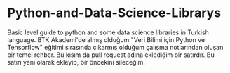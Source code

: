 # Python-and-Data-Science-Librarys
Basic level guide to python and some data science libraries in Turkish language.
BTK Akademi'de almış olduğum "Veri Bilimi için Python ve Tensorflow" eğitimi sırasında çıkarmış olduğum çalışma notlarından oluşan bir temel rehber.
Bu kısım da pull request adına eklediğim bir satırdır.
Bu satırı yeni olarak ekleyip, bir öncekini sileceğim.
